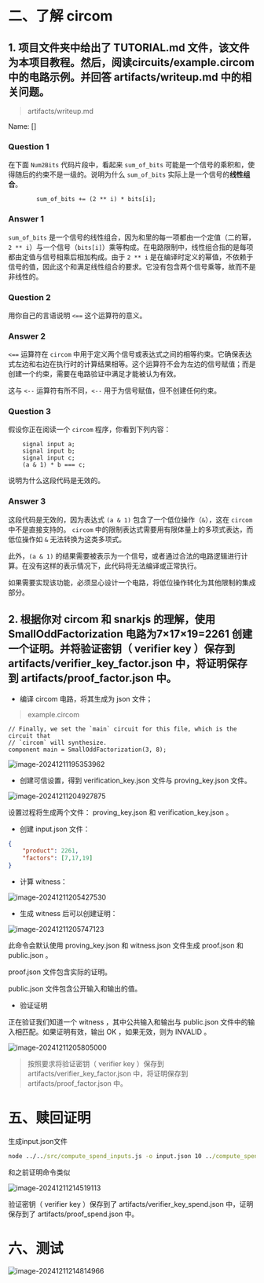 # 二、**了解** circom

## 1. 项目文件夹中给出了 TUTORIAL.md 文件，该文件为本项目教程。然后，阅读circuits/example.circom 中的电路示例。并回答 artifacts/writeup.md 中的相关问题。

> artifacts/writeup.md

Name: []

### Question 1

在下面 `Num2Bits` 代码片段中，看起来 `sum_of_bits` 可能是一个信号的乘积和，使得随后的约束不是一级的。说明为什么 `sum_of_bits` 实际上是一个信号的**线性组合**。

```
        sum_of_bits += (2 ** i) * bits[i];
```

### Answer 1

`sum_of_bits` 是一个信号的线性组合，因为和里的每一项都由一个定值（二的幂，`2 ** i`）与一个信号（`bits[i]`）乘等构成。在电路限制中，线性组合指的是每项都由定值与信号相乘后相加构成。由于 `2 ** i` 是在编译时定义的幂值，不依赖于信号的值，因此这个和满足线性组合的要求。它没有包含两个信号乘等，故而不是非线性的。

### Question 2

用你自己的言语说明 `<==` 这个运算符的意义。

### Answer 2

`<==` 运算符在 `circom` 中用于定义两个信号或表达式之间的相等约束。它确保表达式左边和右边在执行时的计算结果相等。这个运算符不会为左边的信号赋值；而是创建一个约束，需要在电路验证中满足才能被认为有效。

这与 `<--` 运算符有所不同，`<--` 用于为信号赋值，但不创建任何约束。

### Question 3

假设你正在阅读一个 `circom` 程序，你看到下列内容：

```
    signal input a;
    signal input b;
    signal input c;
    (a & 1) * b === c;
```

说明为什么这段代码是无效的。

### Answer 3

这段代码是无效的，因为表达式 `(a & 1)` 包含了一个低位操作（`&`），这在 `circom` 中不是直接支持的。 `circom` 中的限制表达式需要用有限体量上的多项式表达，而低位操作如 `&` 无法转换为这类多项式。

此外，`(a & 1)` 的结果需要被表示为一个信号，或者通过合法的电路逻辑进行计算。在没有这样的表示情况下，此代码将无法编译或正常执行。

如果需要实现该功能，必须显心设计一个电路，将低位操作转化为其他限制的集成部分。

## 2. 根据你对 circom 和 snarkjs 的理解，使用 SmallOddFactorization 电路为7×17×19=2261 创建一个证明。并将验证密钥（ verifier key ）保存到artifacts/verifier_key_factor.json 中，将证明保存到 artifacts/proof_factor.json 中。

- 编译 circom 电路，将其生成为 json 文件；

> example.circom

```
// Finally, we set the `main` circuit for this file, which is the circuit that
// `circom` will synthesize.
component main = SmallOddFactorization(3, 8);
```

![image-20241211195353962](C:\Users\DELL\AppData\Roaming\Typora\typora-user-images\image-20241211195353962.png)

- 创建可信设置，得到 verification_key.json 文件与 proving_key.json 文件。

![image-20241211204927875](C:\Users\DELL\AppData\Roaming\Typora\typora-user-images\image-20241211204927875.png)

设置过程将生成两个文件： proving_key.json 和 verification_key.json 。

- 创建 input.json 文件：

```json
{
	"product": 2261,
	"factors": [7,17,19]
}
```

- 计算 witness：

![image-20241211205427530](C:\Users\DELL\AppData\Roaming\Typora\typora-user-images\image-20241211205427530.png)

- 生成 witness 后可以创建证明：

![image-20241211205747123](C:\Users\DELL\AppData\Roaming\Typora\typora-user-images\image-20241211205747123.png)

此命令会默认使用 proving_key.json 和 witness.json 文件生成 proof.json 和 public.json 。

proof.json 文件包含实际的证明。

public.json 文件包含公开输入和输出的值。

- 验证证明

正在验证我们知道一个 witness ，其中公共输入和输出与 public.json 文件中的输入相匹配。如果证明有效，输出  OK ，如果无效，则为  INVALID 。

![image-20241211205805000](C:\Users\DELL\AppData\Roaming\Typora\typora-user-images\image-20241211205805000.png)

> 按照要求将验证密钥（ verifier key ）保存到artifacts/verifier_key_factor.json 中，将证明保存到 artifacts/proof_factor.json 中。



# 五、赎回证明

生成input.json文件

```cmd
node ../../src/compute_spend_inputs.js -o input.json 10 ../compute_spend_inputs/transcript3.txt 10137284576094
```

和之前证明命令类似

![image-20241211214519113](C:\Users\DELL\AppData\Roaming\Typora\typora-user-images\image-20241211214519113.png)



验证密钥（ verifier key ）保存到了 artifacts/verifier_key_spend.json 中，证明保存到了 artifacts/proof_spend.json 中。



# 六、测试

![image-20241211214814966](C:\Users\DELL\AppData\Roaming\Typora\typora-user-images\image-20241211214814966.png)
